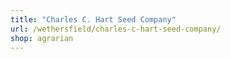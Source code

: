 ```yaml
---
title: "Charles C. Hart Seed Company"
url: /wethersfield/charles-c-hart-seed-company/
shop: agrarian
---
```

